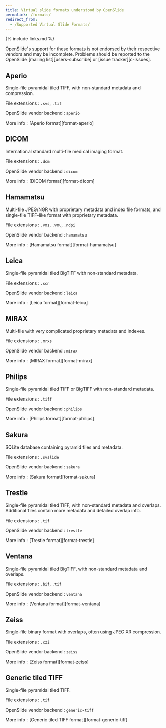 ```yaml
---
title: Virtual slide formats understood by OpenSlide
permalink: /formats/
redirect_from:
  - /Supported Virtual Slide Formats/
---
```


{% include links.md %}

OpenSlide's support for these formats is not endorsed by their respective
vendors and may be incomplete.  Problems should be reported to the OpenSlide
[mailing list][users-subscribe] or [issue tracker][c-issues].


## Aperio

Single-file pyramidal tiled TIFF, with non-standard metadata and compression.

File extensions
: `.svs`, `.tif`

OpenSlide vendor backend
: `aperio`

More info
: [Aperio format][format-aperio]


## DICOM

International standard multi-file medical imaging format.

File extensions
: `.dcm`

OpenSlide vendor backend
: `dicom`

More info
: [DICOM format][format-dicom]


## Hamamatsu

Multi-file JPEG/NGR with proprietary metadata and index file formats, and
single-file TIFF-like format with proprietary metadata.

File extensions
: `.vms`, `.vmu`, `.ndpi`

OpenSlide vendor backend
: `hamamatsu`

More info
: [Hamamatsu format][format-hamamatsu]


## Leica

Single-file pyramidal tiled BigTIFF with non-standard metadata.

File extensions
: `.scn`

OpenSlide vendor backend
: `leica`

More info
: [Leica format][format-leica]


## MIRAX

Multi-file with very complicated proprietary metadata and indexes.

File extensions
: `.mrxs`

OpenSlide vendor backend
: `mirax`

More info
: [MIRAX format][format-mirax]


## Philips

Single-file pyramidal tiled TIFF or BigTIFF with non-standard metadata.

File extensions
: `.tiff`

OpenSlide vendor backend
: `philips`

More info
: [Philips format][format-philips]


## Sakura

SQLite database containing pyramid tiles and metadata.

File extensions
: `.svslide`

OpenSlide vendor backend
: `sakura`

More info
: [Sakura format][format-sakura]


## Trestle

Single-file pyramidal tiled TIFF, with non-standard metadata and
overlaps.  Additional files contain more metadata and detailed overlap info.

File extensions
: `.tif`

OpenSlide vendor backend
: `trestle`

More info
: [Trestle format][format-trestle]


## Ventana

Single-file pyramidal tiled BigTIFF, with non-standard metadata and
overlaps.

File extensions
: `.bif`, `.tif`

OpenSlide vendor backend
: `ventana`

More info
: [Ventana format][format-ventana]


## Zeiss

Single-file binary format with overlaps, often using JPEG XR compression.

File extensions
: `.czi`

OpenSlide vendor backend
: `zeiss`

More info
: [Zeiss format][format-zeiss]


## Generic tiled TIFF

Single-file pyramidal tiled TIFF.

File extensions
: `.tif`

OpenSlide vendor backend
: `generic-tiff`

More info
: [Generic tiled TIFF format][format-generic-tiff]
